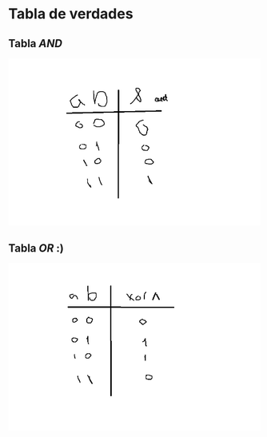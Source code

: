 # Tabla de verdades

## Tabla *AND*
![tabla.jpg](img/tabla.jpg)

## Tabla *OR* :)
![tabla2.jpg](img/tabla2.jpg)
